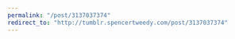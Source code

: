 ```yaml
---
permalink: "/post/3137037374"
redirect_to: "http://tumblr.spencertweedy.com/post/3137037374"
---
```

